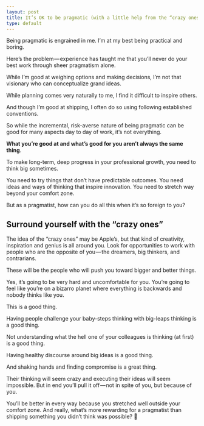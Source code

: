 ```yaml
---
layout: post
title: It’s OK to be pragmatic (with a little help from the “crazy ones”)
type: default
---
```


Being pragmatic is engrained in me. I’m at my best being practical and boring.

Here’s the problem — experience has taught me that you’ll never do your best work through sheer pragmatism alone.

While I’m good at weighing options and making decisions, I’m not that visionary who can conceptualize grand ideas.

While planning comes very naturally to me, I find it difficult to inspire others.

And though I’m good at shipping, I often do so using following established conventions.

So while the incremental, risk-averse nature of being pragmatic can be good for many aspects day to day of work, it’s not everything.

**What you’re good at and what’s good for you aren’t always the same thing**.

To make long-term, deep progress in your professional growth, you need to think big sometimes.

You need to try things that don’t have predictable outcomes. You need ideas and ways of thinking that inspire innovation. You need to stretch way beyond your comfort zone.

But as a pragmatist, how can you do all this when it’s so foreign to you?

## Surround yourself with the “crazy ones”

The idea of the “crazy ones” may be Apple’s, but that kind of creativity, inspiration and genius is all around you.
Look for opportunities to work with people who are the opposite of you — the dreamers, big thinkers, and contrarians.

These will be the people who will push you toward bigger and better things.

Yes, it’s going to be very hard and uncomfortable for you. You’re going to feel like you’re on a bizarro planet where everything is backwards and nobody thinks like you.

This is a good thing.

Having people challenge your baby-steps thinking with big-leaps thinking is a good thing.

Not understanding what the hell one of your colleagues is thinking (at first) is a good thing.

Having healthy discourse around big ideas is a good thing.

And shaking hands and finding compromise is a great thing.

Their thinking will seem crazy and executing their ideas will seem impossible. But in end you’ll pull it off — not in spite of you, but because of you.

You’ll be better in every way because you stretched well outside your comfort zone. And really, what’s more rewarding for a pragmatist than shipping something you didn’t think was possible? 🤘
